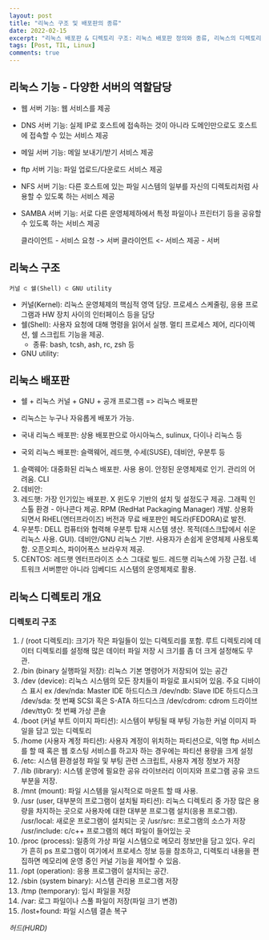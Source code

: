 ```yaml
---
layout: post
title: "리눅스 구조 및 배포판의 종류"
date: 2022-02-15
excerpt: "리눅스 배포판 & 디렉토리 구조: 리눅스 배포판 정의와 종류, 리눅스의 디렉토리 구조에 대해 학습"
tags: [Post, TIL, Linux]
comments: true
---
```


## 리눅스 기능 - 다양한 서버의 역할담당
* 웹 서버 기능: 웹 서비스를 제공
* DNS 서버 기능: 실제 IP로 호스트에 접속하는 것이 아니라 도메인만으로도 호스트에 접속할 수 있는 서비스 제공
* 메일 서버 기능: 메일 보내기/받기 서비스 제공
* ftp 서버 기능: 파일 업로드/다운로드 서비스 제공
* NFS 서버 기능: 다른 호스트에 있는 파일 시스템의 일부를 자신의 디렉토리처럼 사용할 수 있도록 하는 서비스 제공
* SAMBA 서버 기능: 서로 다른 운영체제하에서 특정 파일이나 프린터기 등을 공유할 수 있도록 하는 서비스 제공

    클라이언트 - 서비스 요청 -> 서버
    클라이언트 <- 서비스 제공 - 서버

## 리눅스 구조

    커널 ⊂ 쉘(Shell) ⊂ GNU utility

* 커널(Kernel): 리눅스 운영체제의 핵심적 영역 담당. 프로세스 스케줄링, 응용 프로그램과 HW 장치 사이의 인터페이스 등을 담당
* 쉘(Shell): 사용자 요청에 대해 명령을 읽어서 실행. 멀티 프로세스 제어, 리다이렉션, 쉘 스크립트 기능을 제공.
    - 종류: bash, tcsh, ash, rc, zsh 등
* GNU utility: 

## 리눅스 배포판
* 쉘 + 리눅스 커널 + GNU + 공개 프로그램 => 리눅스 배포판
* 리눅스는 누구나 자유롭게 배포가 가능.

* 국내 리눅스 배포판: 상용 배포판으로 아시아눅스, sulinux, 다이나 리눅스 등
* 국외 리눅스 배포판: 슬랙웨어, 레드햇, 수세(SUSE), 데비안, 우분투 등

1. 슬랙웨어: 대중화된 리눅스 배포판. 사용 용이. 안정된 운영체제로 인기. 관리의 어려움. CLI
2. 데비안: 
3. 레드햇: 가장 인기있는 배포판. X 윈도우 기반의 설치 및 설정도구 제공. 그래픽 인스톨 환경 - 아나콘다 제공. RPM (RedHat Packaging Manager) 개발. 상용화 되면서 RHEL(엔터프라이즈) 버전과 무료 배포판인 페도라(FEDORA)로 발전.
4. 우분투: DELL 컴퓨터와 협력해 우분투 탑재 시스템 생산. 목적(데스크탑에서 쉬운 리눅스 사용. GUI). 데비안/GNU 리눅스 기반. 사용자가 손쉽게 운영체제 사용토록 함. 오픈오피스, 파이어폭스 브라우저 제공.
5. CENTOS: 레드햇 엔터프라이즈 소스 그대로 빌드. 레드햇 리눅스에 가장 근접. 네트워크 서버뿐만 아니라 임베디드 시스템의 운영체제로 활용.

## 리눅스 디렉토리 개요
### 디렉토리 구조
1. / (root 디렉토리): 크기가 작은 파일들이 있는 디렉토리를 포함. 루트 디렉토리에 데이터 디렉토리를 설정해 많은 데이터 파일 저장 시 크기를 좀 더 크게 설정해도 무관.
2. /bin (binary 실행파일 저장): 리눅스 기본 명령어가 저장되어 있는 공간
3. /dev (device): 리눅스 시스템의 모든 장치들이 파일로 표시되어 있음.
    주요 디바이스 표시 ex
    /dev/nda: Master IDE 하드디스크
    /dev/ndb: Slave IDE 하드디스크
    /dev/sda: 첫 번째 SCSI 혹은 S-ATA 하드디스크
    /dev/cdrom: cdrom 드라이브
    /dev/tty0: 첫 번째 가상 콘솔
4. /boot (커널 부트 이미지 파티션): 시스템이 부팅될 때 부팅 가능한 커널 이미지 파일을 담고 있는 디렉토리
5. /home (사용자 계정 파티션): 사용자 계정이 위치하는 파티션으로, 익명 ftp 서비스를 할 때 혹은 웹 호스팅 서비스를 하고자 하는 경우에는 파티션 용량을 크게 설정
6. /etc: 시스템 환경설정 파일 및 부팅 관련 스크립트, 사용자 계정 정보가 저장
7. /lib (library): 시스템 운영에 필요한 공유 라이브러리 이미지와 프로그램 공유 코드 부분을 저장.
8. /mnt (mount): 파일 시스템을 일시적으로 마운트 할 때 사용.
9. /usr (user, 대부분의 프로그램이 설치될 파티션): 리눅스 디렉토리 중 가장 많은 용량을 차지하는 곳으로 사용자에 대한 대부분 프로그램 설치(응용 프로그램).
    /usr/local: 새로운 프로그램이 설치되는 곳
    /usr/src: 프로그램의 소스가 저장
    /usr/include: c/c++ 프로그램의 헤더 파일이 들어있는 곳
10. /proc (process): 일종의 가상 파일 시스템으로 메모리 정보만을 담고 있다. 우리가 흔히 ps 프로그램이 여기에서 프로세스 정보 등을 참조하고, 디렉토리 내용을 편집하면 메모리에 운영 중인 커널 기능을 제어할 수 있음.
11. /opt (operation): 응용 프로그램이 설치되는 공간.
12. /sbin (system binary): 시스템 관리용 프로그램 저장
13. /tmp (temporary): 임시 파일을 저장
14. /var: 로그 파일이나 스풀 파일이 저장(파일 크기 변경)
15. /lost+found: 파일 시스템 결손 복구

_허드(HURD)_